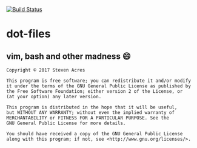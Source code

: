 [![Build Status](https://travis-ci.org/sacres/dot-files.png?branch=master)](https://travis-ci.org/sacres/dot-files)
# dot-files
vim, bash and other madness :smile:
----
```License
Copyright © 2017 Steven Acres

This program is free software; you can redistribute it and/or modify
it under the terms of the GNU General Public License as published by
the Free Software Foundation; either version 2 of the License, or
(at your option) any later version.

This program is distributed in the hope that it will be useful,
but WITHOUT ANY WARRANTY; without even the implied warranty of
MERCHANTABILITY or FITNESS FOR A PARTICULAR PURPOSE. See the
GNU General Public License for more details.

You should have received a copy of the GNU General Public License
along with this program; if not, see <http://www.gnu.org/licenses/>.

